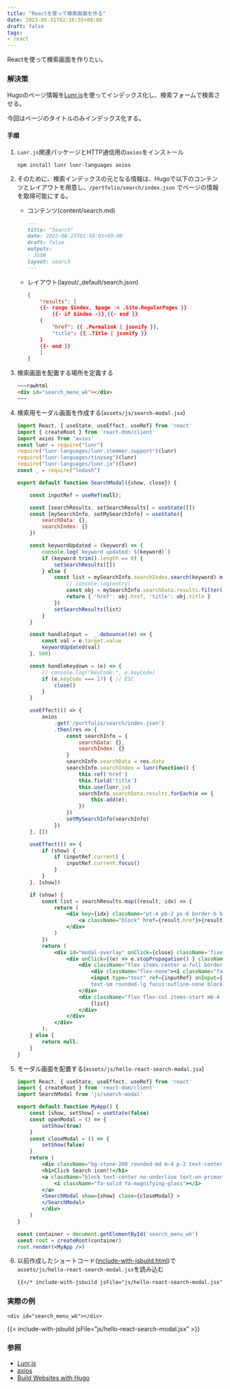 ```yaml
---
title: "Reactを使って検索画面を作る"
date: 2023-05-31T02:16:55+09:00
draft: false
tags:
- react
---
```


Reactを使って検索画面を作りたい。

<!--more-->

### 解決策

Hugoのページ情報を[Lunr.js](https://lunrjs.com/docs/index.html)を使ってインデックス化し、検索フォームで検索させる。

今回はページのタイトルのみインデックス化する。

#### 手順


1. `Lunr.js`関連パッケージとHTTP通信用の`axios`をインストール

    ~~~shell
    npm install lunr lunr-languages axios
    ~~~

2. そのために、検索インデックスの元となる情報は、Hugoで以下のコンテンツとレイアウトを用意し、`/portfolio/search/index.json` でページの情報を取得可能にする。

   - コンテンツ(content/search.md)

       ~~~md
       ---
       title: "Search"
       date: 2022-08-23T01:58:01+09:00
       draft: false
       outputs:
       - JSON
       layout: search
       ---
       ~~~

   - レイアウト(layout/_default/search.json)

       ~~~json
       {
           "results": [
           {{- range $index, $page := .Site.RegularPages }}
               {{- if $index -}},{{- end }}
           {
               "href": {{ .Permalink | jsonify }},
               "title": {{ .Title | jsonify }}
           }
           {{- end }}
           ]
       }
       ~~~

3. 検索画面を配置する場所を定義する

    ~~~~html
    ~~~rawhtml
    <div id="search_menu_wk"></div>
    ~~~
    ~~~~

4. 検索用モーダル画面を作成する(`assets/js/search-modal.jsx`)

    ~~~jsx
    import React, { useState, useEffect, useRef} from 'react'
    import { createRoot } from 'react-dom/client'
    import axios from 'axios'
    const lunr = require("lunr")
    require("lunr-languages/lunr.stemmer.support")(lunr)
    require("lunr-languages/tinyseg")(lunr)
    require("lunr-languages/lunr.ja")(lunr)
    const _ = require("lodash")

    export default function SearchModal({show, close}) {

        const inputRef = useRef(null);

        const [searchResults, setSearchResults] = useState([])
        const [mySearchInfo, setMySearchInfo] = useState({
            searchData: {},
            searchIndex: {}
        })

        const keywordUpdated = (keyword) => {
            console.log(`keyword updated: ${keyword}`)
            if (keyword.trim().length == 0) {
                setSearchResults([])
            } else {
                const list = mySearchInfo.searchIndex.search(keyword).map((entry) => {
                    // console.log(entry)
                    const obj = mySearchInfo.searchData.results.filter(d => entry.ref == d.href)[0]
                    return { 'href': obj.href, 'title': obj.title }
                })
                setSearchResults(list)
            }
        }

        const handleInput =  _.debounce((e) => {
            const val = e.target.value
            keywordUpdated(val)
        }, 500)

        const handleKeydown = (e) => {
            // console.log("keyCode:", e.keyCode)
            if (e.keyCode === 27) { // ESC
                close()
            }
        }

        useEffect(() => {
            axios
                .get('/portfolio/search/index.json')
                .then(res => {
                    const searchInfo = {
                        searchData: {},
                        searchIndex: {}
                    }
                    searchInfo.searchData = res.data
                    searchInfo.searchIndex = lunr(function() {
                        this.ref('href')
                        this.field('title')
                        this.use(lunr.ja)
                        searchInfo.searchData.results.forEach(e => {
                            this.add(e);
                        })
                    })
                    setMySearchInfo(searchInfo)
                })
        }, [])

        useEffect(() => {
            if (show) {
                if (inputRef.current) {
                    inputRef.current.focus()
                }
            }
        }, [show])

        if (show) {
            const list = searchResults.map((result, idx) => {
                return (
                    <div key={idx} className="pt-4 pb-2 px-6 border-b border-primary-dark w-full hover:bg-primary/60 hover:text-on-primary text-left">
                        <a className="block" href={result.href}>{result.title}</a>
                    </div>
                )
            })
            return (
                <div id="modal-overlay" onClick={close} className='fixed top-0 left-0 w-full h-full bg-black/70 flex flex-col justify-start items-center z-50'>
                    <div onClick={(e) => e.stopPropagation() } className='flex flex-col items-center border border-primary-dark mt-4 md:mt-12 md:w-[700px] w-80 md:w-[500px] rounded-lg bg-primary-light text-primary-dark mx-auto'>
                        <div className="flex items-center w-full border-b border-primary-dark">
                            <div className="flex-none"><i className="fa-solid fa-magnifying-glass text-3xl mx-2"></i></div>
                            <input type="text" ref={inputRef} onInput={handleInput} onKeyDown={handleKeydown} className="grow bg-primary-light text-on-primary-light
                            text-sm rounded-lg focus:outline-none block p-2.5 w-full" placeholder="Search this blog" required />
                        </div>
                        <div className="flex flex-col items-start mb-4 overflow-y-auto h-[580px] md:h-[800px] w-full">
                            {list}
                        </div>
                    </div>
                </div>
            );
        } else {
            return null;
        }
    }
    ~~~

5. モーダル画面を配置する(`assets/js/hello-react-search-modal.jsx`)

    ~~~jsx
    import React, { useState, useEffect, useRef} from 'react'
    import { createRoot } from 'react-dom/client'
    import SearchModal from 'js/search-modal'

    export default function MyApp() {
        const [show, setShow] = useState(false)
        const openModal = () => {
            setShow(true)
        }
        const closeModal = () => {
            setShow(false)
        }
        return (
            <div className="bg-stone-200 rounded-md m-4 p-2 text-center">
            <h1>Click Search icon!!</h1>
            <a className="block text-center no-underline text-on-primary py-2 px-2 font-normal cursor-pointer hover:font-bold"  onClick={openModal}>
                <i className="fa-solid fa-magnifying-glass"></i>
            </a>
            <SearchModal show={show} close={closeModal} >
            </SearchModal>
            </div>
        )
    }

    const container = document.getElementById('search_menu_wk')
    const root = createRoot(container)
    root.render(<MyApp />)
    ~~~

6. 以前作成したショートコード([include-with-jsbuild.html](/til/2023/05/54-introducing-react/))で`assets/js/hello-react-search-modal.jsx`を読み込む

    ~~~markdown
    {{</* include-with-jsbuild jsFile="js/hello-react-search-modal.jsx" */>}}
    ~~~

### 実際の例

~~~rawhtml
<div id="search_menu_wk"></div>
~~~

{{< include-with-jsbuild jsFile="js/hello-react-search-modal.jsx" >}}

### 参照

- [Lunr.js](https://lunrjs.com/docs/index.html)
- [axios](https://github.com/axios/axios)
- [Build Websites with Hugo](https://pragprog.com/titles/bhhugo/build-websites-with-hugo/)
